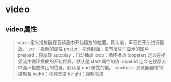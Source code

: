 # video
## video属性
> start: 定义播放器在音频流中开始播放的位置。默认地，声音在开头进行播放。
> src ：视频的属性
> poster：视频封面，没有播放时显示的图片
> preload：预加载
> autoplay：自动播放
> loop：循环播放
> loopstart 定义在视频流中循环播放的开始位置。默认是 start 属性的值
> loopend 定义在视频流中循环播放停止的位置，默认是 end 属性的值。
> controls：浏览器自带的控制条
> width：视频宽度
> height：视频高度
